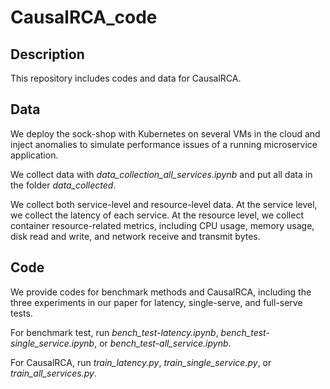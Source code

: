 # CausalRCA_code

## Description

This repository includes codes and data for CausalRCA. 

## Data 

We deploy the sock-shop with Kubernetes on several VMs in the cloud and inject anomalies to simulate performance issues of a running microservice application.

We collect data with *data_collection_all_services.ipynb* and put all data in the folder *data_collected*. 

We collect both service-level and resource-level data. At the service level, we collect the latency of each service. At the resource level, we collect container resource-related metrics, including CPU usage, memory usage, disk read and write, and network receive and transmit bytes.


## Code 

We provide codes for benchmark methods and CausalRCA, including the three experiments in our paper for latency, single-serve, and full-serve tests.

For benchmark test, run *bench_test-latency.ipynb*, *bench_test-single_service.ipynb*, or *bench_test-all_service.ipynb*.

For CausalRCA, run *train_latency.py*, *train_single_service.py*, or *train_all_services.py*. 
